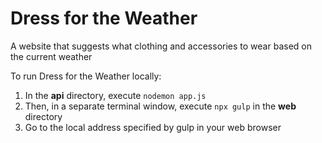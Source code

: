 # Dress for the Weather
A website that suggests what clothing and accessories to wear based on the current weather

To run Dress for the Weather locally:
1. In the **api** directory, execute ```nodemon app.js```
2. Then, in a separate terminal window, execute ```npx gulp``` in the **web** directory
3. Go to the local address specified by gulp in your web browser
